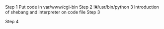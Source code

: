 Step 1
Put code in var/www/cgi-bin
Step 2 
!#/usr/bin/python 3
Introduction of shebang and interpreter on code file
 Step 3

Step 4

